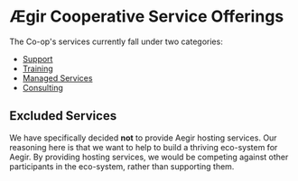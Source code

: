 Ægir Cooperative Service Offerings
==================================

The Co-op's services currently fall under two categories:

* [Support](services/support.md)
* [Training](services/training.md)
* [Managed Services](services/managed.md)
* [Consulting](services/consulting.md)


Excluded Services
-----------------

We have specifically decided **not** to provide Aegir hosting services. Our reasoning here is that we want to help to build a thriving eco-system for Aegir. By providing hosting services, we would be competing against other participants in the eco-system, rather than supporting them.
